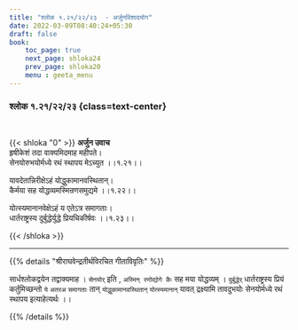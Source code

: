 ```yaml
---
title: "श्लोक १.२१/२२/२३  - अर्जुनविशादयोग"
date: 2022-03-09T08:40:24+05:30
draft: false
book:
    toc_page: true
    next_page: shloka24
    prev_page: shloka20
    menu : geeta_menu
---
```




### श्लोक १.२१/२२/२३ {class=text-center}

<br/>

{{< shloka  "0"  >}}
**अर्जुन उवाच**  
हृषीकेशं तदा वाक्यमिदमाह महीपते।  
सेनयोरुभयोर्मध्ये रथं स्थापय मेऽच्युत  ।।१.२१।।


यावदेतान्निरीक्षेऽहं योद्धुकामानवस्थितान्।  
कैर्मया सह योद्धव्यमस्मिन्रणसमुद्यमे  ।।१.२२।।


योत्स्यमानानवेक्षेऽहं य एतेऽत्र समागताः।  
धार्तराष्ट्रस्य दुर्बुद्धेर्युद्धे प्रियचिकीर्षवः  ।।१.२३।।

{{< /shloka >}}

---

{{% details "श्रीराघवेन्द्रतीर्थविरचित गीताविवृतिः" %}}

सार्धश्लोकद्वयेन तद्वाक्यमाह ।
`सेनयोर्` इति , `अस्मिन् रणोद्योगे कैः` सह मया योद्धव्यम् ।
`दुर्बुद्धेर्`  धार्तराष्ट्रस्य प्रियं कर्तुमिच्छन्तो  `ये` `अतरअ`  `समागताः` तान् `योद्धुकामानवस्थितान्` `योत्स्यमानान्` यावत्  द्रक्ष्यामि तावदुभयोः सेनयोर्मध्ये रथं स्थापय इत्याहेत्यर्थः ।।

{{% /details %}}
